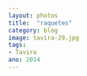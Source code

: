 ```yaml
---
layout: photos
title:  "raquetes"
category: blog
image: tavira-29.jpg
tags:
- Tavira
ano: 2014
---
```




